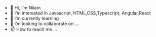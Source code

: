 - 👋 Hi, I’m Nilam
- 👀 I’m interested in Javascript, HTML,CSS,Typescript, Angular,React
- 🌱 I’m currently learning 
- 💞️ I’m looking to collaborate on ...
- 📫 How to reach me ...

<!---
nilamGlobant is a ✨ special ✨ repository because its `README.md` (this file) appears on your GitHub profile.
You can click the Preview link to take a look at your changes.
--->
